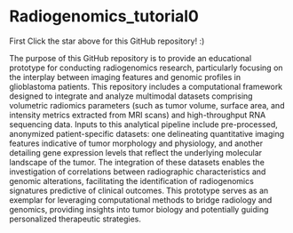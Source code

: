 # Radiogenomics_tutorial0

First Click the star above for this GitHub repository! :) 

The purpose of this GitHub repository is to provide an educational prototype for conducting radiogenomics research, particularly focusing on the interplay between imaging features and genomic profiles in glioblastoma patients. This repository includes a computational framework designed to integrate and analyze multimodal datasets comprising volumetric radiomics parameters (such as tumor volume, surface area, and intensity metrics extracted from MRI scans) and high-throughput RNA sequencing data. Inputs to this analytical pipeline include pre-processed, anonymized patient-specific datasets: one delineating quantitative imaging features indicative of tumor morphology and physiology, and another detailing gene expression levels that reflect the underlying molecular landscape of the tumor. The integration of these datasets enables the investigation of correlations between radiographic characteristics and genomic alterations, facilitating the identification of radiogenomics signatures predictive of clinical outcomes. This prototype serves as an exemplar for leveraging computational methods to bridge radiology and genomics, providing insights into tumor biology and potentially guiding personalized therapeutic strategies.






